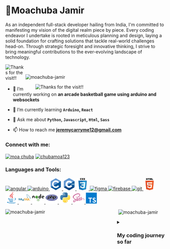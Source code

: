 <h1 align="left"> 🐼Moachuba Jamir</h1>

As an independent full-stack developer hailing from India, I'm committed to manifesting my vision of the digital realm piece by piece. Every coding endeavor I undertake is rooted in meticulous planning and design, laying a solid foundation for crafting solutions that tackle real-world challenges head-on. Through strategic foresight and innovative thinking, I strive to bring meaningful contributions to the ever-evolving landscape of technology.

<img align="left" alt ="Thanks for the visit!!" width ="63" title="Thanks for the visit!!" src="https://s9.gifyu.com/images/SFNKd.gif"> 
<br>
<p align="left"> <img src="https://komarev.com/ghpvc/?username=moachuba-jamir&label=Profile%20views&color=0e75b6&style=flat" alt="moachuba-jamir" /> </p>

<img align="right" alt ="Thanks for the visit!!" width ="410" title="Thanks for the visit!!" src="https://media.giphy.com/media/v1.Y2lkPTc5MGI3NjExdnpmenU0MjFscDJwZjdwbm92YWxzZWdxbGM5c3hseGd6aWN1bTZsbSZlcD12MV9pbnRlcm5hbF9naWZfYnlfaWQmY3Q9cw/3Q0WtaO0qlmx1ubJqR/giphy.gif"> 

<h4></h4>

- 🔭 I’m currently working on **an arcade basketball game using arduino and websockets**

- 🌱 I’m currently learning **`Arduino`, `React`**

- 💬 Ask me about **`Python`, `Javascript`, `Html`, `Sass`**

- 📫 How to reach me **jeremycarryme12@gmail.com**

<h3 align="left">Connect with me:</h3>
<p align="left">
<a href="https://linkedin.com/in/moa chuba" target="blank"><img align="center" src="https://raw.githubusercontent.com/rahuldkjain/github-profile-readme-generator/master/src/images/icons/Social/linked-in-alt.svg" alt="moa chuba" height="30" width="38" /></a>
<a href="https://www.leetcode.com/chubamoa123" target="blank"><img align="center" src="https://raw.githubusercontent.com/rahuldkjain/github-profile-readme-generator/master/src/images/icons/Social/leet-code.svg" alt="chubamoa123" height="30" width="40" /></a>
</p>
<h3 align="left">Languages and Tools:</h3>
<p> <a href="https://angular.io" target="_blank" rel="noreferrer"> <img src="https://angular.io/assets/images/logos/angular/angular.svg" alt="angular" width="38" height="38"/> </a> <a href="https://www.arduino.cc/" target="_blank" rel="noreferrer"> <img src="https://cdn.worldvectorlogo.com/logos/arduino-1.svg" alt="arduino" width="38" height="38"/> </a> <a href="https://www.cprogramming.com/" target="_blank" rel="noreferrer"> <img src="https://raw.githubusercontent.com/devicons/devicon/master/icons/c/c-original.svg" alt="c" width="38" height="38"/> </a> <a href="https://www.w3schools.com/cpp/" target="_blank" rel="noreferrer"> <img src="https://raw.githubusercontent.com/devicons/devicon/master/icons/cplusplus/cplusplus-original.svg" alt="cplusplus" width="38" height="38"/> </a> <a href="https://www.w3schools.com/css/" target="_blank" rel="noreferrer"> <img src="https://raw.githubusercontent.com/devicons/devicon/master/icons/css3/css3-original-wordmark.svg" alt="css3" width="38" height="38"/> </a> <a href="https://www.figma.com/" target="_blank" rel="noreferrer"> <img src="https://www.vectorlogo.zone/logos/figma/figma-icon.svg" alt="figma" width="38" height="38"/> </a> <a href="https://firebase.google.com/" target="_blank" rel="noreferrer"> <img src="https://www.vectorlogo.zone/logos/firebase/firebase-icon.svg" alt="firebase" width="38" height="38"/> </a> <a href="https://git-scm.com/" target="_blank" rel="noreferrer"> <img src="https://www.vectorlogo.zone/logos/git-scm/git-scm-icon.svg" alt="git" width="38" height="38"/> </a> <a href="https://www.w3.org/html/" target="_blank" rel="noreferrer"> <img src="https://raw.githubusercontent.com/devicons/devicon/master/icons/html5/html5-original-wordmark.svg" alt="html5" width="38" height="38"/> </a> <a href="https://www.java.com" target="_blank" rel="noreferrer"> <img src="https://raw.githubusercontent.com/devicons/devicon/master/icons/java/java-original.svg" alt="java" width="38" height="38"/> </a> <a href="https://www.mysql.com/" target="_blank" rel="noreferrer"> <img src="https://raw.githubusercontent.com/devicons/devicon/master/icons/mysql/mysql-original-wordmark.svg" alt="mysql" width="38" height="38"/> </a> <a href="https://nodejs.org" target="_blank" rel="noreferrer"> <img src="https://raw.githubusercontent.com/devicons/devicon/master/icons/nodejs/nodejs-original-wordmark.svg" alt="nodejs" width="38" height="38"/> </a> <a href="https://www.php.net" target="_blank" rel="noreferrer"> <img src="https://raw.githubusercontent.com/devicons/devicon/master/icons/php/php-original.svg" alt="php" width="38" height="38"/> </a> <a href="https://www.python.org" target="_blank" rel="noreferrer"> <img src="https://raw.githubusercontent.com/devicons/devicon/master/icons/python/python-original.svg" alt="python" width="39" height="39"/> </a> <a href="https://sass-lang.com" target="_blank" rel="noreferrer"> <img src="https://raw.githubusercontent.com/devicons/devicon/master/icons/sass/sass-original.svg" alt="sass" width="37" height="37"/> </a> <a href="https://www.typescriptlang.org/" target="_blank" rel="noreferrer"> <img src="https://raw.githubusercontent.com/devicons/devicon/master/icons/typescript/typescript-original.svg" alt="typescript" width="35" height="35"/> </a> </p>
<p><img align="left" height="200" width="350" src="https://github-readme-stats.vercel.app/api/top-langs?username=moachuba-jamir&show_icons=true&locale=en&layout=compact" alt="moachuba-jamir" /></p>


<p>&nbsp;<img height="200" width="460" align="center" src="https://github-readme-stats.vercel.app/api?username=moachuba-jamir&show_icons=true&locale=en" alt="moachuba-jamir" /></p>
<details>
  <summary><h3>My coding journey so far</h3></summary>
 <p align="left">  As a computer science student, I embarked on my coding journey by diving into web development. Starting with HTML, CSS, and JavaScript, I crafted websites from scratch. Alongside my studies, I ventured into freelancing, gaining valuable experience by working on various coding projects for clients.

As my skills grew, so did my curiosity. I expanded into Python, exploring its versatility and applications in data science and machine learning. Recently, I've been captivated by hardware programming, especially Arduino projects. It's been thrilling to combine software with physical devices and bring creative ideas to life.

Throughout my journey, I've embraced new technologies and challenges, constantly learning and evolving as a programmer.</p>
<!-- git hub top contributions -->
<!-- ![](https://github-contributor-stats.vercel.app/api?username=Moachuba-Jamir&limit=5&theme=flat&combine_all_yearly_contributions=true) -->

